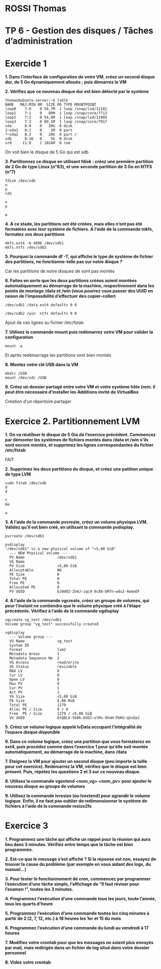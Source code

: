 # ROSSI Thomas

# TP 6 - Gestion des disques / Tâches d’administration
# Exercide 1

**1. Dans l’interface de configuration de votre VM, créez un second disque dur, de 5 Go dynamiquement
alloués ; puis démarrez la VM**

**2. Vérifiez que ce nouveau disque dur est bien détecté par le système**

```
thomas@ubuntu-server:~$ lsblk
NAME   MAJ:MIN RM  SIZE RO TYPE MOUNTPOINT
loop0    7:0    0 54,7M  1 loop /snap/lxd/12181
loop1    7:1    0   89M  1 loop /snap/core/7713
loop2    7:2    0 54,6M  1 loop /snap/lxd/11985
loop3    7:3    0 89,1M  1 loop /snap/core/7917
sda      8:0    0   20G  0 disk
├─sda1   8:1    0    1M  0 part
└─sda2   8:2    0   20G  0 part /
sdb      8:16   0    5G  0 disk
sr0     11:0    1 1024M  0 rom
```

On voit bien le disque de 5 Go qui est sdb

**3. Partitionnez ce disque en utilisant fdisk : créez une première partition de 2 Go de type Linux (n°83),
et une seconde partition de 3 Go en NTFS (n°7)**

```
fdisk /dev/sdb
n
p
+2G

n
p

w
```

**4. A ce stade, les partitions ont été créées, mais elles n’ont pas été formatées avec leur système de fichiers.
A l’aide de la commande mkfs, formatez vos deux partitions**

```
mkfs.ext4 -b 4096 /dev/sdb1
mkfs.ntfs /dev/sdb2
```

**5. Pourquoi la commande df -T, qui affiche le type de système de fichier des partitions, ne fonctionne-telle pas sur notre disque ?**

Car les partitions de notre disques de sont pas montés

**6. Faites en sorte que les deux partitions créées soient montées automatiquement au démarrage de la
machine, respectivement dans les points de montage /data et /win (vous pourrez vous passer des
UUID en raison de l’impossibilité d’effectuer des copier-coller)**

```
/dev/sdb1 /data ext4 defaults 0 0

/dev/sdb2 /win  ntfs defaults 0 0
```

Ajout de ces lignes au fichier /etc/fstab

**7. Utilisez la commande mount puis redémarrez votre VM pour valider la configuration**

```
mount -a
```

Et après redémarrage les partitions sont bien montés

**8. Montez votre clé USB dans la VM**

```
mkdir /USB
mount /dev/sdc /USB
```

**9. Créez un dossier partagé entre votre VM et votre système hôte (rem. il peut être nécessaire d’installer
les Additions invité de VirtualBox**

Création d'un répertoire partager

# Exercice 2. Partitionnement LVM

**1. On va réutiliser le disque de 5 Gio de l’exercice précédent. Commencez par démonter les systèmes de
fichiers montés dans /data et /win s’ils sont encore montés, et supprimez les lignes correspondantes
du fichier /etc/fstab**

FAIT

**2. Supprimez les deux partitions du disque, et créez une patition unique de type LVM**

```
sudo fstab /dev/sdb
d
d

t
8e

w
```

**3. A l’aide de la commande pvcreate, créez un volume physique LVM. Validez qu’il est bien créé, en
utilisant la commande pvdisplay.**

```
pvcreate /dev/sdb1

pvdisplay
"/dev/sdb1" is a new physical volume of "<5,00 GiB"
  --- NEW Physical volume ---
  PV Name               /dev/sdb1
  VG Name
  PV Size               <5,00 GiB
  Allocatable           NO
  PE Size               0
  Total PE              0
  Free PE               0
  Allocated PE          0
  PV UUID               bJ0d8Z-ZnmJ-iqc9-9c88-bM7n-wdu2-4omxEF
```

**4. A l’aide de la commande vgcreate, créez un groupe de volumes, qui pour l’instant ne contiendra que
le volume physique créé à l’étape précédente. Vérifiez à l’aide de la commande vgdisplay**

```
vgcreate vg_test /dev/sdb1
Volume group "vg_test" successfully created

vgdisplay
  --- Volume group ---
  VG Name               vg_test
  System ID
  Format                lvm2
  Metadata Areas        1
  Metadata Sequence No  1
  VG Access             read/write
  VG Status             resizable
  MAX LV                0
  Cur LV                0
  Open LV               0
  Max PV                0
  Cur PV                1
  Act PV                1
  VG Size               <5,00 GiB
  PE Size               4,00 MiB
  Total PE              1279
  Alloc PE / Size       0 / 0
  Free  PE / Size       1279 / <5,00 GiB
  VG UUID               DtQ0LX-Sk0k-EGOJ-olMv-95oH-PUKU-qSxQa2
```

**5. Créez un volume logique appelé lvData occupant l’intégralité de l’espace disque disponible**

**6. Dans ce volume logique, créez une partition que vous formaterez en ext4, puis procédez comme dans
l’exercice 1 pour qu’elle soit montée automatiquement, au démarrage de la machine, dans /data**

**7. Eteignez la VM pour ajouter un second disque (peu importe la taille pour cet exercice). Redémarrez
la VM, vérifiez que le disque est bien présent. Puis, répétez les questions 2 et 3 sur ce nouveau disque.**

**8. Utilisez la commande vgextend <nom_vg> <nom_pv> pour ajouter le nouveau disque au groupe de
volumes**

**9. Utilisez la commande lvresize (ou lvextend) pour agrandir le volume logique. Enfin, il ne faut pas
oublier de redimensionner le système de fichiers à l’aide de la commande resize2fs**

# Exercice 3

**1. Programmez une tâche qui affiche un rappel pour la réunion qui aura lieu dans 3 minutes. Vérifiez
entre temps que la tâche est bien programmée.**


**2. Est-ce que le message s’est affiché ? Si la réponse est non, essayez de trouver la cause du problème (par
exemple en vous aidant des logs, du manuel...)**


**3. Pour tester le fonctionnement de cron, commencez par programmer l’exécution d’une tâche simple,
l’affichage de “Il faut réviser pour l’examen !”, toutes les 3 minutes.**


**4. Programmez l’exécution d’une commande tous les jours, toute l’année, tous les quarts d’heure**


**5. Programmez l’exécution d’une commande toutes les cinq minutes à partir de 2 (2, 7, 12, etc.) à 18
heures les 1er et 15 du mois**


**6. Programmez l’exécution d’une commande du lundi au vendredi à 17 heures**


**7. Modifiez votre crontab pour que les messages ne soient plus envoyés par mail, mais redirigés dans un
fichier de log situé dans votre dossier personnel**


**8. Videz votre crontab**
